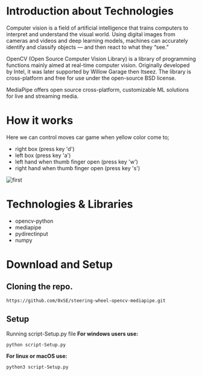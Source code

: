 # Introduction about Technologies
Computer vision is a field of artificial intelligence that trains computers to interpret and understand the visual world. Using digital images from cameras and videos and deep learning models, machines can accurately identify and classify objects — and then react to what they “see.”

OpenCV (Open Source Computer Vision Library) is a library of programming functions mainly aimed at real-time computer vision. Originally developed by Intel, it was later supported by Willow Garage then Itseez. The library is cross-platform and free for use under the open-source BSD license.

MediaPipe offers open source cross-platform, customizable ML solutions for live and streaming media.

# How it works
Here we can control moves car game when yellow color come to; 
- right box (press key 'd')
- left box (press key 'a')
- left hand when thumb finger open (press key 'w')
- right hand when thumb finger open (press key 's')

![first](https://user-images.githubusercontent.com/67038060/151957653-883be6f0-4d35-48a8-b683-3c8e635cb2d6.png)

# Technologies & Libraries
- opencv-python
- mediapipe
- pydirectinput
- numpy

# Download and Setup

## Cloning the repo.
```
https://github.com/0xSE/steering-wheel-opencv-mediapipe.git
```
## Setup
Running script-Setup.py file
**For windows users use:**
```
python script-Setup.py
```

**For linux or macOS use:**
```
python3 script-Setup.py
```
